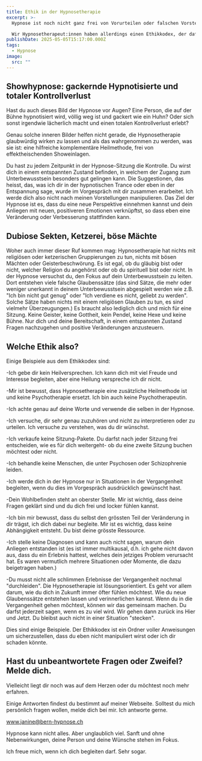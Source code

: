 ```yaml
---
title: Ethik in der Hypnosetherapie
excerpt: >-
  Hypnose ist noch nicht ganz frei von Vorurteilen oder falschen Vorstellungen.

  Wir Hypnosetherapeut:innen haben allerdings einen Ethikkodex, der dafür sorgt, dass wir achtsam und sauber arbeiten.
publishDate: 2025-05-05T15:17:00.000Z
tags:
  - Hypnose
image:
  src: ""
---
```

## Showhypnose: gackernde Hypnotisierte und totaler Kontrollverlust

Hast du auch dieses Bild der Hypnose vor Augen? Eine Person, die auf der Bühne hypnotisiert wird, völlig weg ist und gackert wie ein Huhn? Oder sich sonst irgendwie lächerlich macht und einen totalen Kontrollverlust erlebt?

Genau solche inneren Bilder helfen nicht gerade, die Hypnosetherapie glaubwürdig wirken zu lassen und als das wahrgenommen zu werden, was sie ist: eine hilfreiche komplementäre Heilmethode, frei von effektheischenden Showeinlagen. 

Du hast zu jedem Zeitpunkt in der Hypnose-Sitzung die Kontrolle. Du wirst dich in einem entspannten Zustand befinden, in welchem der Zugang zum Unterbewusstsein besonders gut gelingen kann. Die Suggestionen, das heisst, das, was ich dir in der hypnotischen Trance oder eben in der Entspannung sage, wurde im Vorgespräch mit dir zusammen erarbeitet. Ich werde dich also nicht nach meinen Vorstellungen manipulieren. Das Ziel der Hypnose ist es, dass du eine neue Perspektive einnehmen kannst und dein Anliegen mit neuen, positiveren Emotionen verknüpftst, so dass eben eine Veränderung oder Verbesserung stattfinden kann.



## Dubiose Sekten, Ketzerei, böse Mächte

Woher auch immer dieser Ruf kommen mag: Hypnosetherapie hat nichts mit religiösen oder ketzerischen Gruppierungen zu tun, nichts mit bösen Mächten oder Geisterbeschwörung. Es ist egal, ob du gläubig bist oder nicht, welcher Religion du angehörst oder ob du spirituell bist oder nicht. In der Hypnose versuchst du, den Fokus auf dein Unterbewusstsein zu leiten. Dort entstehen viele falsche Glaubenssätze (das sind Sätze, die mehr oder weniger unerkannt in deinem Unterbewusstsein abgespielt werden wie z.B. "Ich bin nicht gut genug" oder "Ich verdiene es nicht, geliebt zu werden". Solche Sätze haben nichts mit einem religiösen Glauben zu tun, es sind vielmehr Überzeugungen.) Es braucht also lediglich dich und mich für eine Sitzung. Keine Geister, keine Gottheit, kein Pendel, keine Hexe und keine Bühne. Nur dich und deine Bereitschaft, in einem entspannten Zustand Fragen nachzugehen und positive Veränderungen anzusteuern.



## Welche Ethik also?

Einige Beispiele aus dem Ethikkodex sind:

\-Ich gebe dir kein Heilversprechen. Ich kann dich mit viel Freude und Interesse begleiten, aber eine Heilung verspreche ich dir nicht. 

\-Mir ist bewusst, dass Hypnosetherapie eine zusätzliche Heilmethode ist und keine Psychotherapie ersetzt. Ich bin auch keine Psychotherapeutin.

\-Ich achte genau auf deine Worte und verwende die selben in der Hypnose. 

\-Ich versuche, dir sehr genau zuzuhören und nicht zu interpretieren oder zu urteilen. Ich versuche zu verstehen, was du dir wünschst.

\-Ich verkaufe keine Sitzung-Pakete. Du darfst nach jeder Sitzung frei entscheiden, wie es für dich weitergeht- ob du eine zweite Sitzung buchen möchtest oder nicht.

\-Ich behandle keine Menschen, die unter Psychosen oder Schizophrenie leiden.

\-Ich werde dich in der Hypnose nur in Situationen in der Vergangenheit begleiten, wenn du dies im Vorgespräch ausdrücklich gewünscht hast.

\-Dein Wohlbefinden steht an oberster Stelle. Mir ist wichtig, dass deine Fragen geklärt sind und du dich frei und locker fühlen kannst.

\-Ich bin mir bewusst, dass du selbst den grössten Teil der Veränderung in dir trägst, ich dich dabei nur begleite. Mir ist es wichtig, dass keine Abhängigkeit entsteht. Du bist deine grösste Ressource.

\-Ich stelle keine Diagnosen und kann auch nicht sagen, warum dein Anliegen entstanden ist (es ist immer multikausal, d.h. ich gehe nicht davon aus, dass du ein Erlebnis hattest, welches dein jetziges Problem verursacht hat. Es waren vermutlich mehrere Situationen oder Momente, die dazu beigetragen haben.)

\-Du musst nicht alle schlimmen Erlebnisse der Vergangenheit nochmal "durchleiden". Die Hypnosetherapie ist lösungsorientiert. Es geht vor allem darum, wie du dich in Zukunft immer öfter fühlen möchtest. Wie du neue Glaubenssätze entstehen lassen und verinnerlichen kannst. Wenn du in die Vergangenheit gehen möchtest, können wir das gemeinsam machen. Du darfst jederzeit sagen, wenn es zu viel wird. Wir gehen dann zurück ins Hier und Jetzt. Du bleibst auch nicht in einer Situation "stecken".



Dies sind einige Beispiele. Der Ethikkodex ist ein Ordner voller Anweisungen um sicherzustellen, dass du eben nicht manipuliert wirst oder ich dir schaden könnte. 



## Hast du unbeantwortete Fragen oder Zweifel? Melde dich.



Vielleicht liegt dir noch was auf dem Herzen oder du möchtest noch mehr erfahren.

Einige Antworten findest du bestimmt auf meiner Webseite. Solltest du mich persönlich fragen wollen, melde dich bei mir. Ich antworte gerne.

www.janine@bern-hypnose.ch



Hypnose kann nicht alles. Aber unglaublich viel. Sanft und ohne Nebenwirkungen,  deine Person und deine Wünsche stehen im Fokus.

Ich freue mich, wenn ich dich begleiten darf. Sehr sogar.
